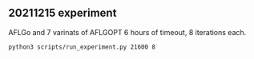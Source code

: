 ## 20211215 experiment

AFLGo and 7 varinats of AFLGOPT
6 hours of timeout, 8 iterations each.

```python3 scripts/run_experiment.py 21600 8```
